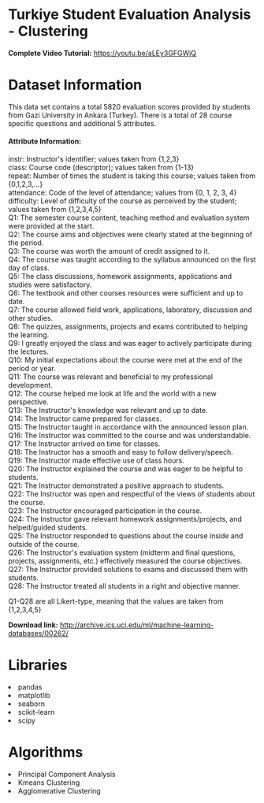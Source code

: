 # Turkiye Student Evaluation Analysis - Clustering

**Complete Video Tutorial:** https://youtu.be/aLEy3GFGWjQ

# Dataset Information

   This data set contains a total 5820 evaluation scores provided by students from Gazi University in Ankara (Turkey). There is a total of 28 course specific questions and additional 5 attributes.

#### Attribute Information:

instr: Instructor's identifier; values taken from {1,2,3} \
class: Course code (descriptor); values taken from {1-13} \
repeat: Number of times the student is taking this course; values taken from {0,1,2,3,...}\
attendance: Code of the level of attendance; values from {0, 1, 2, 3, 4}\
difficulty: Level of difficulty of the course as perceived by the student; values taken from {1,2,3,4,5}\
Q1: The semester course content, teaching method and evaluation system were provided at the start.\
Q2: The course aims and objectives were clearly stated at the beginning of the period.\
Q3: The course was worth the amount of credit assigned to it.\
Q4: The course was taught according to the syllabus announced on the first day of class.\
Q5: The class discussions, homework assignments, applications and studies were satisfactory.\
Q6: The textbook and other courses resources were sufficient and up to date.\
Q7: The course allowed field work, applications, laboratory, discussion and other studies.\
Q8: The quizzes, assignments, projects and exams contributed to helping the learning.\
Q9: I greatly enjoyed the class and was eager to actively participate during the lectures.\
Q10: My initial expectations about the course were met at the end of the period or year.\
Q11: The course was relevant and beneficial to my professional development.\
Q12: The course helped me look at life and the world with a new perspective.\
Q13: The Instructor's knowledge was relevant and up to date.\
Q14: The Instructor came prepared for classes.\
Q15: The Instructor taught in accordance with the announced lesson plan.\
Q16: The Instructor was committed to the course and was understandable.\
Q17: The Instructor arrived on time for classes.\
Q18: The Instructor has a smooth and easy to follow delivery/speech.\
Q19: The Instructor made effective use of class hours.\
Q20: The Instructor explained the course and was eager to be helpful to students.\
Q21: The Instructor demonstrated a positive approach to students.\
Q22: The Instructor was open and respectful of the views of students about the course.\
Q23: The Instructor encouraged participation in the course.\
Q24: The Instructor gave relevant homework assignments/projects, and helped/guided students.\
Q25: The Instructor responded to questions about the course inside and outside of the course.\
Q26: The Instructor's evaluation system (midterm and final questions, projects, assignments, etc.) effectively measured the course objectives.\
Q27: The Instructor provided solutions to exams and discussed them with students.\
Q28: The Instructor treated all students in a right and objective manner.

Q1-Q28 are all Likert-type, meaning that the values are taken from {1,2,3,4,5}

**Download link:** http://archive.ics.uci.edu/ml/machine-learning-databases/00262/

# Libraries

<li>pandas
<li>matplotlib
<li>seaborn
<li>scikit-learn
<li>scipy

# Algorithms

<li>Principal Component Analysis
<li>Kmeans Clustering
<li>Agglomerative Clustering